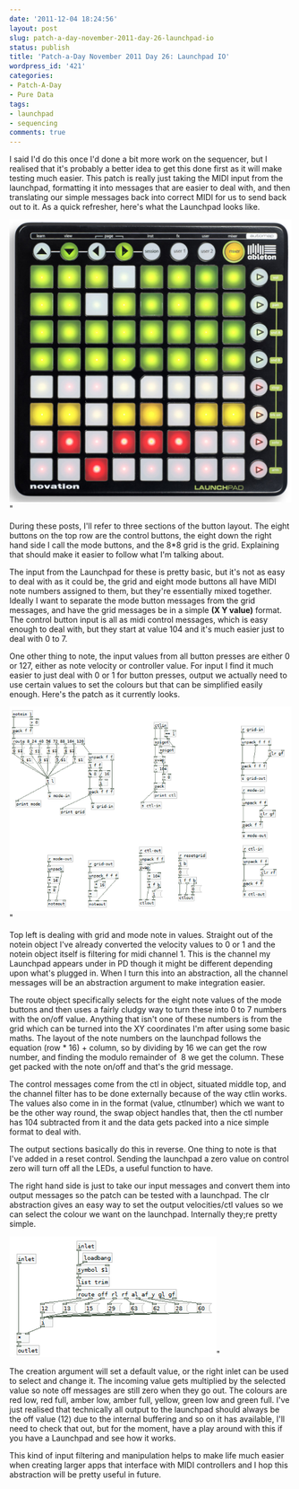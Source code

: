 ```yaml
---
date: '2011-12-04 18:24:56'
layout: post
slug: patch-a-day-november-2011-day-26-launchpad-io
status: publish
title: 'Patch-a-Day November 2011 Day 26: Launchpad IO'
wordpress_id: '421'
categories:
- Patch-A-Day
- Pure Data
tags:
- launchpad
- sequencing
comments: true
---
```


I said I'd do this once I'd done a bit more work on the sequencer, but I realised that it's probably a better idea to get this done first as it will make testing much easier. This patch is really just taking the MIDI input from the launchpad, formatting it into messages that are easier to deal with, and then translating our simple messages back into correct MIDI for us to send back out to it. As a quick refresher, here's what the Launchpad looks like.

![Novation Launchpad](/a/2011-12-04-patch-a-day-november-2011-day-26-launchpad-io/launchpad.jpg)"

During these posts, I'll refer to three sections of the button layout. The eight buttons on the top row are the control buttons, the eight down the right hand side I call the mode buttons, and the 8*8 grid is the grid. Explaining that should make it easier to follow what I'm talking about.

The input from the Launchpad for these is pretty basic, but it's not as easy to deal with as it could be, the grid and eight mode buttons all have MIDI note numbers assigned to them, but they're essentially mixed together. Ideally I want to separate the mode button messages from the grid messages, and have the grid messages be in a simple **(X Y value)** format. The control button input is all as midi control messages, which is easy enough to deal with, but they start at value 104 and it's much easier just to deal with 0 to 7.

One other thing to note, the input values from all button presses are either 0 or 127, either as note velocity or controller value. For input I find it much easier to just deal with 0 or 1 for button presses, output we actually need to use certain values to set the colours but that can be simplified easily enough. Here's the patch as it currently looks.

![Launchpad IO](/a/2011-12-04-patch-a-day-november-2011-day-26-launchpad-io/launchpad-IO.png)"

Top left is dealing with grid and mode note in values. Straight out of the notein object I've already converted the velocity values to 0 or 1 and the notein object itself is filtering for midi channel 1. This is the channel my Launchpad appears under in PD though it might be different depending upon what's plugged in. When I turn this into an abstraction, all the channel messages will be an abstraction argument to make integration easier.

The route object specifically selects for the eight note values of the mode buttons and then uses a fairly cludgy way to turn these into 0 to 7 numbers with the on/off value. Anything that isn't one of these numbers is from the grid which can be turned into the XY coordinates I'm after using some basic maths. The layout of the note numbers on the launchpad follows the equation (row * 16) + column, so by dividing by 16 we can get the row number, and finding the modulo remainder of  8 we get the column. These get packed with the note on/off and that's the grid message.

The control messages come from the ctl in object, situated middle top, and the channel filter has to be done externally because of the way ctlin works. The values also come in in the format (value, ctlnumber) which we want to be the other way round, the swap object handles that, then the ctl number has 104 subtracted from it and the data gets packed into a nice simple format to deal with.

The output sections basically do this in reverse. One thing to note is that I've added in a reset control. Sending the launchpad a zero value on control zero will turn off all the LEDs, a useful function to have.

The right hand side is just to take our input messages and convert them into output messages so the patch can be tested with a launchpad. The clr abstraction gives an easy way to set the output velocities/ctl values so we can select the colour we want on the launchpad. Internally they;re pretty simple.

![Launchpad colour abstraction](/a/2011-12-04-patch-a-day-november-2011-day-26-launchpad-io/colour-abstraction.png)"

The creation argument will set a default value, or the right inlet can be used to select and change it. The incoming value gets multiplied by the selected value so note off messages are still zero when they go out. The colours are red low, red full, amber low, amber full, yellow, green low and green full. I've just realised that technically all output to the launchpad should always be the off value (12) due to the internal buffering and so on it has available, I'll need to check that out, but for the moment, have a play around with this if you have a Launchpad and see how it works.

This kind of input filtering and manipulation helps to make life much easier when creating larger apps that interface with MIDI controllers and I hop this abstraction will be pretty useful in future.
